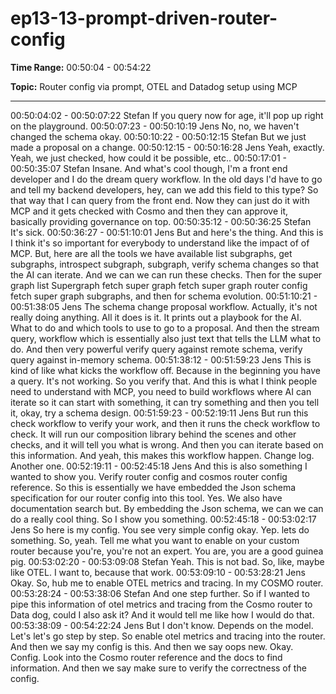 # ep13-13-prompt-driven-router-config

**Time Range:** 00:50:04 - 00:54:22

**Topic:** Router config via prompt, OTEL and Datadog setup using MCP

---

00:50:04:02 - 00:50:07:22
Stefan
If you query now for age, it'll pop up right on the playground.
00:50:07:23 - 00:50:10:19
Jens
No, no, we haven't changed the schema okay.
00:50:10:22 - 00:50:12:15
Stefan
But we just made a proposal on a change.
00:50:12:15 - 00:50:16:28
Jens
Yeah, exactly. Yeah, we just checked, how could it be possible, etc..
00:50:17:01 - 00:50:35:07
Stefan
Insane. And what's cool though, I'm a front end developer and I do the dream query workflow. In
the old days I'd have to go and tell my backend developers, hey, can we add this field to this
type? So that way that I can query from the front end. Now they can just do it with MCP and it
gets checked with Cosmo and then they can approve it, basically providing governance on top.
00:50:35:12 - 00:50:36:25
Stefan
It's sick.
00:50:36:27 - 00:51:10:01
Jens
But and here's the thing. And this is I think it's so important for everybody to understand like the
impact of of MCP. But, here are all the tools we have available list subgraphs, get subgraphs,
introspect subgraph, subgraph, verify schema changes so that the AI can iterate. And we can
we can run these checks. Then for the super graph list Supergraph fetch super graph fetch
super graph router config fetch super graph subgraphs, and then for schema evolution.
00:51:10:21 - 00:51:38:05
Jens
The schema change proposal workflow. Actually, it's not really doing anything. All it does is it. It
prints out a playbook for the AI. What to do and which tools to use to go to a proposal. And then
the stream query, workflow which is essentially also just text that tells the LLM what to do. And
then very powerful verify query against remote schema, verify query against in-memory
schema.
00:51:38:12 - 00:51:59:23
Jens
This is kind of like what kicks the workflow off. Because in the beginning you have a query. It's
not working. So you verify that. And this is what I think people need to understand with MCP,
you need to build workflows where AI can iterate so it can start with something, it can try
something and then you tell it, okay, try a schema design.
00:51:59:23 - 00:52:19:11
Jens
But run this check workflow to verify your work, and then it runs the check workflow to check. It
will run our composition library behind the scenes and other checks, and it will tell you what is
wrong. And then you can iterate based on this information. And yeah, this makes this workflow
happen. Change log. Another one.
00:52:19:11 - 00:52:45:18
Jens
And this is also something I wanted to show you. Verify router config and cosmos router config
reference. So this is essentially we have embedded the Json schema specification for our router
config into this tool. Yes. We also have documentation search but. By embedding the Json
schema, we can we can do a really cool thing. So I show you something.
00:52:45:18 - 00:53:02:17
Jens
So here is my config. You see very simple config okay. Yep. lets do something. So, yeah. Tell
me what you want to enable on your custom router because you're, you're not an expert. You
are, you are a good guinea pig.
00:53:02:20 - 00:53:09:08
Stefan
Yeah. This is not bad. So, like, maybe like OTEL. I want to, because that work.
00:53:09:10 - 00:53:28:21
Jens
Okay. So, hub me to enable OTEL metrics and tracing. In my COSMO router.
00:53:28:24 - 00:53:38:06
Stefan
And one step further. So if I wanted to pipe this information of otel metrics and tracing from the
Cosmo router to Data dog, could I also ask it? And it would tell me like how I would do that.
00:53:38:09 - 00:54:22:24
Jens
But I don't know. Depends on the model. Let's let's go step by step. So enable otel metrics and
tracing into the router. And then we say my config is this. And then we say oops new. Okay.
Config. Look into the Cosmo router reference and the docs to find information. And then we say
make sure to verify the correctness of the config.